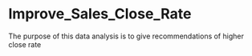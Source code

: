 # Improve_Sales_Close_Rate
The purpose of this data analysis is to give recommendations of higher close rate
